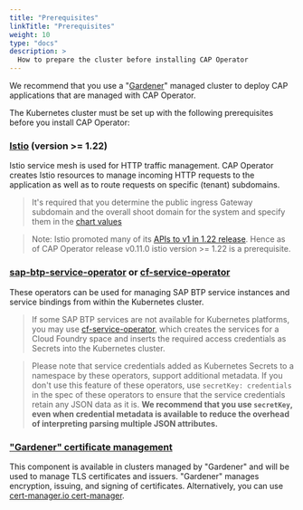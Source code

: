 ```yaml
---
title: "Prerequisites"
linkTitle: "Prerequisites"
weight: 10
type: "docs"
description: >
  How to prepare the cluster before installing CAP Operator
---
```


We recommend that you use a "[Gardener](https://gardener.cloud/)" managed cluster to deploy CAP applications that are managed with CAP Operator.

The Kubernetes cluster must be set up with the following prerequisites before you install CAP Operator:
### [Istio](https://istio.io/latest/docs/concepts/traffic-management/) (version >= 1.22)

Istio service mesh is used for HTTP traffic management. CAP Operator creates Istio resources to manage incoming HTTP requests to the application as well as to route requests on specific (tenant) subdomains.

> It's required that you determine the public ingress Gateway subdomain and the overall shoot domain for the system and specify them in the [chart values](../../installation/helm-install/#values)

> Note: Istio promoted many of its [APIs to v1 in 1.22 release](https://istio.io/latest/blog/2024/v1-apis/). Hence as of CAP Operator release v0.11.0 istio version >= 1.22 is a prerequisite.

### [sap-btp-service-operator](https://github.com/SAP/sap-btp-service-operator) or [cf-service-operator](https://sap.github.io/cf-service-operator/docs/)

These operators can be used for managing SAP BTP service instances and service bindings from within the Kubernetes cluster.

> If some SAP BTP services are not available for Kubernetes platforms, you may use [cf-service-operator](https://sap.github.io/cf-service-operator/), which creates the services for a Cloud Foundry space and inserts the required access credentials as Secrets into the Kubernetes cluster.

> Please note that service credentials added as Kubernetes Secrets to a namespace by these operators, support additional metadata. If you don't use this feature of these operators, use `secretKey: credentials` in the spec of these operators to ensure that the service credentials retain any JSON data as it is. **We recommend that you use `secretKey`, even when credential metadata is available to reduce the overhead of interpreting parsing multiple JSON attributes.**

### ["Gardener" certificate management](https://github.com/gardener/cert-management)

This component is available in clusters managed by "Gardener" and will be used to manage TLS certificates and issuers. "Gardener" manages encryption, issuing, and signing of certificates. Alternatively, you can use [cert-manager.io cert-manager](https://github.com/cert-manager/cert-manager).